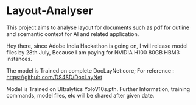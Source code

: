 # Layout-Analyser
This project aims to analyse layout for documents such as pdf for outline and scemantic context for AI and related application.


Hey there, since Adobe India Hackathon is going on, I will release model files by 28th July,
Because I am paying for NVIDIA H100 80GB HBM3 instances.

The model is Trained on complete DocLayNet:core;
For reference : https://github.com/DS4SD/DocLayNet

Model is Trained on Ultralytics YoloV10s.pth. Further Information, training commands, model files, etc will be shared after given date.
